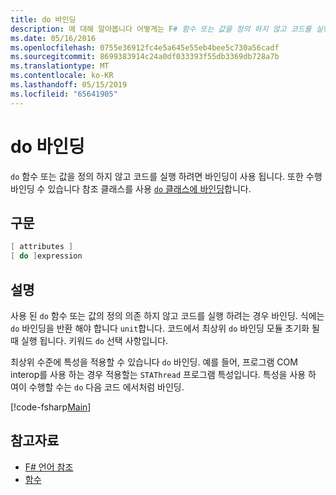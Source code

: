 ```yaml
---
title: do 바인딩
description: 에 대해 알아봅니다 어떻게는 F# 함수 또는 값을 정의 하지 않고 코드를 실행 하는 바인딩 ' 않습니다'.
ms.date: 05/16/2016
ms.openlocfilehash: 0755e36912fc4e5a645e55eb4bee5c730a56cadf
ms.sourcegitcommit: 8699383914c24a0df033393f55db3369db728a7b
ms.translationtype: MT
ms.contentlocale: ko-KR
ms.lasthandoff: 05/15/2019
ms.locfileid: "65641905"
---
```

# <a name="do-bindings"></a>do 바인딩

`do` 함수 또는 값을 정의 하지 않고 코드를 실행 하려면 바인딩이 사용 됩니다. 또한 수행 바인딩 수 있습니다 참조 클래스를 사용 [ `do` 클래스에 바인딩](../members/do-bindings-in-classes.md)합니다.

## <a name="syntax"></a>구문

```fsharp
[ attributes ]
[ do ]expression
```

## <a name="remarks"></a>설명

사용 된 `do` 함수 또는 값의 정의 의존 하지 않고 코드를 실행 하려는 경우 바인딩. 식에는 `do` 바인딩을 반환 해야 합니다 `unit`합니다. 코드에서 최상위 `do` 바인딩 모듈 초기화 될 때 실행 됩니다. 키워드 `do` 선택 사항입니다.

최상위 수준에 특성을 적용할 수 있습니다 `do` 바인딩. 예를 들어, 프로그램 COM interop를 사용 하는 경우 적용할는 `STAThread` 프로그램 특성입니다. 특성을 사용 하 여이 수행할 수는 `do` 다음 코드 에서처럼 바인딩.

[!code-fsharp[Main](../../../../samples/snippets/fsharp/lang-ref-1/snippet201.fs)]

## <a name="see-also"></a>참고자료

- [F# 언어 참조](../index.md)
- [함수](index.md)

